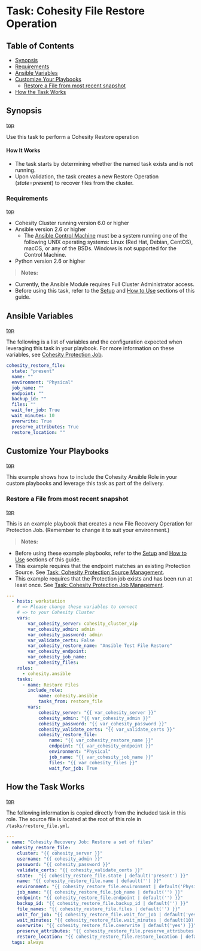 # Task: Cohesity File Restore Operation

## Table of Contents
- [Synopsis](#synopsis)
- [Requirements](#requirements)
- [Ansible Variables](#Ansible-Variables)
- [Customize Your Playbooks](#Customize-your-playbooks)
  - [Restore a File from most recent snapshot](#Restore-a-File-from-most-recent-snapshot)
- [How the Task Works](#How-the-Task-works)

## Synopsis
[top](#task-cohesity-file-restore-operation)

Use this task to perform a Cohesity Restore operation

#### How It Works
- The task starts by determining whether the named task exists and is not running.
- Upon validation, the task creates a new Restore Operation (*state=present*) to recover files from the cluster.

### Requirements
[top](#task-cohesity-file-restore-operation)

* Cohesity Cluster running version 6.0 or higher
* Ansible version 2.6 or higher
  * The [Ansible Control Machine](https://docs.ansible.com/ansible/latest/installation_guide/intro_installation.html#control-machine-requirements) must be a system running one of the following UNIX operating systems: Linux (Red Hat, Debian, CentOS), macOS, or any of the BSDs. Windows is not supported for the Control Machine.
* Python version 2.6 or higher

> **Notes:**
  - Currently, the Ansible Module requires Full Cluster Administrator access.
  - Before using this task, refer to the [Setup](../setup.md) and [How to Use](../how-to-use.md) sections of this guide.

## Ansible Variables
[top](#task-cohesity-file-restore-operation)

The following is a list of variables and the configuration expected when leveraging this task in your playbook.  For more information on these variables, see [Cohesity Protection Job](/modules/cohesity_job.md?id=syntax).
```yaml
cohesity_restore_file:
  state: "present"
  name: ""
  environment: "Physical"
  job_name: ""
  endpoint: ""
  backup_id: ""
  files: ""
  wait_for_job: True
  wait_minutes: 10
  overwrite: True
  preserve_attributes: True
  restore_location: ""
```
## Customize Your Playbooks
[top](#task-cohesity-file-restore-operation)

This example shows how to include the Cohesity Ansible Role in your custom playbooks and leverage this task as part of the delivery.

### Restore a File from most recent snapshot
[top](#task-cohesity-file-restore-operation)

This is an example playbook that creates a new File Recovery Operation for Protection Job. (Remember to change it to suit your environment.)
> **Notes:**
  - Before using these example playbooks, refer to the [Setup](../setup.md) and [How to Use](../how-to-use.md) sections of this guide.
  - This example requires that the endpoint matches an existing Protection Source.  See [Task: Cohesity Protection Source Management](tasks/source.md).
  - This example requires that the Protection job exists and has been run at least once.  See [Task: Cohesity Protection Job Management](tasks/job.md).

```yaml
---
  - hosts: workstation
    # => Please change these variables to connect
    # => to your Cohesity Cluster
    vars:
        var_cohesity_server: cohesity_cluster_vip
        var_cohesity_admin: admin
        var_cohesity_password: admin
        var_validate_certs: False
        var_cohesity_restore_name: "Ansible Test File Restore"
        var_cohesity_endpoint: 
        var_cohesity_job_name:
        var_cohesity_files:
    roles:
      - cohesity.ansible
    tasks:
      - name: Restore Files
        include_role:
            name: cohesity.ansible
            tasks_from: restore_file
        vars:
            cohesity_server: "{{ var_cohesity_server }}"
            cohesity_admin: "{{ var_cohesity_admin }}"
            cohesity_password: "{{ var_cohesity_password }}"
            cohesity_validate_certs: "{{ var_validate_certs }}"
            cohesity_restore_file:
                name: "{{ var_cohesity_restore_name }}"
                endpoint: "{{ var_cohesity_endpoint }}"
                environment: "Physical"
                job_name: "{{ var_cohesity_job_name }}"
                files: "{{ var_cohesity_files }}"
                wait_for_job: True

```


## How the Task Works
[top](#task-cohesity-file-restore-operation)

The following information is copied directly from the included task in this role.  The source file is located at the root of this role in `/tasks/restore_file.yml`.
```yaml
---
- name: "Cohesity Recovery Job: Restore a set of files"
  cohesity_restore_file:
    cluster: "{{ cohesity_server }}"
    username: "{{ cohesity_admin }}"
    password: "{{ cohesity_password }}"
    validate_certs: "{{ cohesity_validate_certs }}"
    state:  "{{ cohesity_restore_file.state | default('present') }}"
    name: "{{ cohesity_restore_file.name | default('') }}"
    environment: "{{ cohesity_restore_file.environment | default('Physical') }}"
    job_name: "{{ cohesity_restore_file.job_name | default('') }}"
    endpoint: "{{ cohesity_restore_file.endpoint | default('') }}"
    backup_id: "{{ cohesity_restore_file.backup_id | default('') }}"
    file_names: "{{ cohesity_restore_file.files | default('') }}"
    wait_for_job: "{{ cohesity_restore_file.wait_for_job | default('yes') }}"
    wait_minutes: "{{ cohesity_restore_file.wait_minutes | default(10) }}"
    overwrite: "{{ cohesity_restore_file.overwrite | default('yes') }}"
    preserve_attributes: "{{ cohesity_restore_file.preserve_attributes | default('yes') }}"
    restore_location: "{{ cohesity_restore_file.restore_location | default('') }}"
  tags: always

```
